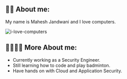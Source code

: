 ## 👨‍💻 About me:
My name is Mahesh Jandwani and I love computers.

![i-love-computers](https://github.com/uunibic/uunibic/assets/64989501/3202e436-a738-4744-9079-709c039ff584)

## 👨‍💻👨‍💻 More About me:
- Currently working as a Security Engineer.
- Still learning how to code and play badminton.
- Have hands on with Cloud and Application Security.
